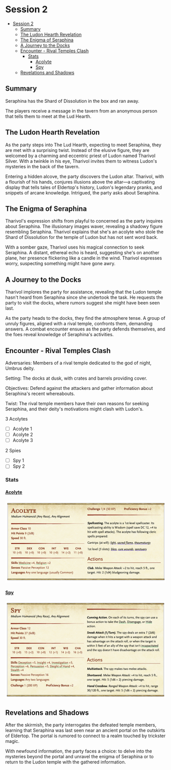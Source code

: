 # Session 2

- [Session 2](#session-2)
  - [Summary](#summary)
  - [The Ludon Hearth Revelation](#the-ludon-hearth-revelation)
  - [The Enigma of Seraphina](#the-enigma-of-seraphina)
  - [A Journey to the Docks](#a-journey-to-the-docks)
  - [Encounter - Rival Temples Clash](#encounter---rival-temples-clash)
    - [Stats](#stats)
      - [Acolyte](#acolyte)
      - [Spy](#spy)
  - [Revelations and Shadows](#revelations-and-shadows)


## Summary

Seraphina has the Shard of Dissolution in the box and ran away. 

The players receive a message in the tavern from an anonymous person that tells them to meet at the Lud Hearth.


## The Ludon Hearth Revelation

As the party steps into The Lud Hearth, expecting to meet Seraphina, they are met with a surprising twist. Instead of the elusive figure, they are welcomed by a charming and eccentric priest of Ludon named Tharivol Silver. With a twinkle in his eye, Tharivol invites them to witness Ludon's mysteries in the back of the tavern.

Entering a hidden alcove, the party discovers the Ludon altar. Tharivol, with a flourish of his hands, conjures illusions above the altar—a captivating display that tells tales of Eldertop's history, Ludon's legendary pranks, and snippets of arcane knowledge. Intrigued, the party asks about Seraphina.

## The Enigma of Seraphina

Tharivol's expression shifts from playful to concerned as the party inquires about Seraphina. The illusionary images waver, revealing a shadowy figure resembling Seraphina. Tharivol explains that she's an acolyte who stole the Shard of Dissolution for the temple of Ludon but has not sent word back.

With a somber gaze, Tharivol uses his magical connection to seek Seraphina. A distant, ethereal echo is heard, suggesting she's on another plane, her presence flickering like a candle in the wind. Tharivol expresses worry, suspecting something might have gone awry.


## A Journey to the Docks

Tharivol implores the party for assistance, revealing that the Ludon temple hasn't heard from Seraphina since she undertook the task. He requests the party to visit the docks, where rumors suggest she might have been seen last.

As the party heads to the docks, they find the atmosphere tense. A group of unruly figures, aligned with a rival temple, confronts them, demanding answers. A combat encounter ensues as the party defends themselves, and the foes reveal knowledge of Seraphina's activities.

## Encounter - Rival Temples Clash

Adversaries: Members of a rival temple dedicated to the god of night, Umbrus deity.

Setting: The docks at dusk, with crates and barrels providing cover.

Objectives: Defend against the attackers and gather information about Seraphina's recent whereabouts.

Twist: The rival temple members have their own reasons for seeking Seraphina, and their deity's motivations might clash with Ludon's.

3 Acolytes

- [ ] Acolyte 1
- [ ] Acolyte 2
- [ ] Acolyte 3

2 Spies

- [ ] Spy 1
- [ ] Spy 2

### Stats

#### [Acolyte](https://www.dndbeyond.com/monsters/16763-acolyte)

![Acolyte](../../Resources/AcolyteStats.png)

#### [Spy](https://www.dndbeyond.com/monsters/17021-spy)

![Spy](../../Resources/SpyStats.png)

## Revelations and Shadows

After the skirmish, the party interrogates the defeated temple members, learning that Seraphina was last seen near an ancient portal on the outskirts of Eldertop. The portal is rumored to connect to a realm touched by trickster magic.

With newfound information, the party faces a choice: to delve into the mysteries beyond the portal and unravel the enigma of Seraphina or to return to the Ludon temple with the gathered information.


